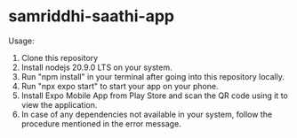 # samriddhi-saathi-app

Usage:
1. Clone this repository
2. Install nodejs 20.9.0 LTS on your system.
3. Run "npm install" in your terminal after going into this repository locally.
4. Run "npx expo start" to start your app on your phone.
5. Install Expo Mobile App from Play Store and scan the QR code using it to view the application.
6. In case of any dependencies not available in your system, follow the procedure mentioned in the error message.